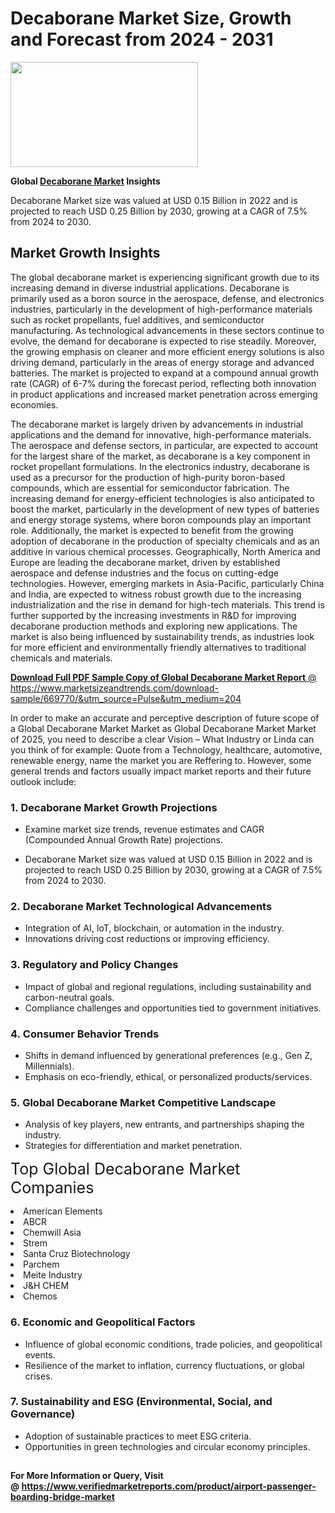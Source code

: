 <H1>Decaborane Market Size, Growth and Forecast from 2024 - 2031</H1><img class="aligncenter size-medium wp-image-584254" src="https://thirdeyenews.in/wp-content/uploads/2024/09/Global-Market-Research-300x168.jpeg" alt="" width="300" height="168" /><p><strong>Global&nbsp;<a href="https://www.marketsizeandtrends.com/download-sample/669770/&amp;utm_source=Pulse&amp;utm_medium=204">Decaborane Market</a> Insights</strong></p><p>Decaborane Market size was valued at USD 0.15 Billion in 2022 and is projected to reach USD 0.25 Billion by 2030, growing at a CAGR of 7.5% from 2024 to 2030.</p><p><h2>Market Growth Insights</h2> <p>The global decaborane market is experiencing significant growth due to its increasing demand in diverse industrial applications. Decaborane is primarily used as a boron source in the aerospace, defense, and electronics industries, particularly in the development of high-performance materials such as rocket propellants, fuel additives, and semiconductor manufacturing. As technological advancements in these sectors continue to evolve, the demand for decaborane is expected to rise steadily. Moreover, the growing emphasis on cleaner and more efficient energy solutions is also driving demand, particularly in the areas of energy storage and advanced batteries. The market is projected to expand at a compound annual growth rate (CAGR) of 6-7% during the forecast period, reflecting both innovation in product applications and increased market penetration across emerging economies.</p> <p><a href="#"></a></p> <p>The decaborane market is largely driven by advancements in industrial applications and the demand for innovative, high-performance materials. The aerospace and defense sectors, in particular, are expected to account for the largest share of the market, as decaborane is a key component in rocket propellant formulations. In the electronics industry, decaborane is used as a precursor for the production of high-purity boron-based compounds, which are essential for semiconductor fabrication. The increasing demand for energy-efficient technologies is also anticipated to boost the market, particularly in the development of new types of batteries and energy storage systems, where boron compounds play an important role. Additionally, the market is expected to benefit from the growing adoption of decaborane in the production of specialty chemicals and as an additive in various chemical processes. Geographically, North America and Europe are leading the decaborane market, driven by established aerospace and defense industries and the focus on cutting-edge technologies. However, emerging markets in Asia-Pacific, particularly China and India, are expected to witness robust growth due to the increasing industrialization and the rise in demand for high-tech materials. This trend is further supported by the increasing investments in R&D for improving decaborane production methods and exploring new applications. The market is also being influenced by sustainability trends, as industries look for more efficient and environmentally friendly alternatives to traditional chemicals and materials.</p> <p><a href="#"></p><p><span class=""><strong>Download Full PDF Sample Copy of Global Decaborane Market Report</strong> @ <a href="https://www.marketsizeandtrends.com/download-sample/669770/&amp;utm_source=Pulse&amp;utm_medium=204" target="_blank">https://www.marketsizeandtrends.com/download-sample/669770/&amp;utm_source=Pulse&amp;utm_medium=204</a></span></p><p>In order to make an accurate and perceptive description of future scope of a Global&nbsp;Decaborane Market Market as Global&nbsp;Decaborane Market Market of 2025, you need to describe a clear Vision &ndash; What Industry or Linda can you think of for example: Quote from a Technology, healthcare, automotive, renewable energy, name the market you are Reffering to. However, some general trends and factors usually impact market reports and their future outlook include:</p><h3>1.&nbsp;<strong>Decaborane Market Growth Projections</strong></h3><ul><li>Examine market size trends, revenue estimates and CAGR (Compounded Annual Growth Rate) projections.</li><li><p>Decaborane Market size was valued at USD 0.15 Billion in 2022 and is projected to reach USD 0.25 Billion by 2030, growing at a CAGR of 7.5% from 2024 to 2030.</p></li></ul><h3>2.&nbsp;<strong>Decaborane Market Technological Advancements</strong></h3><ul><li>Integration of AI, IoT, blockchain, or automation in the industry.</li><li>Innovations driving cost reductions or improving efficiency.</li></ul><h3>3.&nbsp;<strong>Regulatory and Policy Changes</strong></h3><ul><li>Impact of global and regional regulations, including sustainability and carbon-neutral goals.</li><li>Compliance challenges and opportunities tied to government initiatives.</li></ul><h3>4.&nbsp;<strong>Consumer Behavior Trends</strong></h3><ul><li>Shifts in demand influenced by generational preferences (e.g., Gen Z, Millennials).</li><li>Emphasis on eco-friendly, ethical, or personalized products/services.</li></ul><h3>5.&nbsp;<strong>Global Decaborane Market Competitive Landscape</strong></h3><ul><li>Analysis of key players, new entrants, and partnerships shaping the industry.</li><li>Strategies for differentiation and market penetration.</li></ul><p data-pm-slice="1 1 []"><span style="color: inherit; font-family: inherit; font-size: 25px;">Top Global Decaborane Market Companies</span></p><div class="" data-test-id=""><p><li>American Elements</li><li> ABCR</li><li> Chemwill Asia</li><li> Strem</li><li> Santa Cruz Biotechnology</li><li> Parchem</li><li> Meite Industry</li><li> J&H CHEM</li><li> Chemos</li></p></div><h3>6.&nbsp;<strong>Economic and Geopolitical Factors</strong></h3><ul><li>Influence of global economic conditions, trade policies, and geopolitical events.</li><li>Resilience of the market to inflation, currency fluctuations, or global crises.</li></ul><h3>7.&nbsp;<strong>Sustainability and ESG (Environmental, Social, and Governance)</strong></h3><ul><li>Adoption of sustainable practices to meet ESG criteria.</li><li>Opportunities in green technologies and circular economy principles.</li></ul><h2><strong style="font-size: 14px;">For More Information or Query, Visit @&nbsp;</strong><a style="background-color: #ffffff; font-size: 14px;" href="https://www.marketsizeandtrends.com/report/decaborane-market/" target="_blank">https://www.verifiedmarketreports.com/product/airport-passenger-boarding-bridge-market</a></h2>
